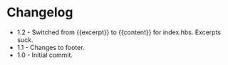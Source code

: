 # Changelog

* 1.2 - Switched from {{excerpt}} to {{content}} for index.hbs. Excerpts suck.
* 1.1 - Changes to footer.
* 1.0 - Initial commit.
